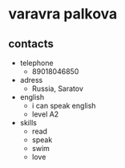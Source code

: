# varavra palkova
## contacts
* telephone
  + 89018046850
* adress
  + Russia, Saratov
* english
  + i can speak english
  + level A2
* skills
  + read
  + speak
  + swim
  + love   
      
